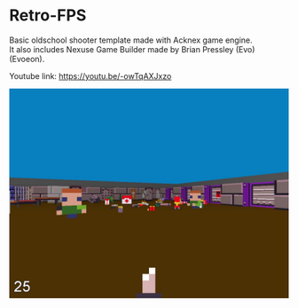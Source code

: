 # Retro-FPS

Basic oldschool shooter template made with Acknex game engine. <br />
It also includes Nexuse Game Builder made by Brian Pressley (Evo) (Evoeon).

Youtube link:
https://youtu.be/-owTqAXJxzo

![Alt text](https://raw.githubusercontent.com/3RUN/Retro-FPS/master/screenshots/shot_0.jpg?raw=true "Preview.")
